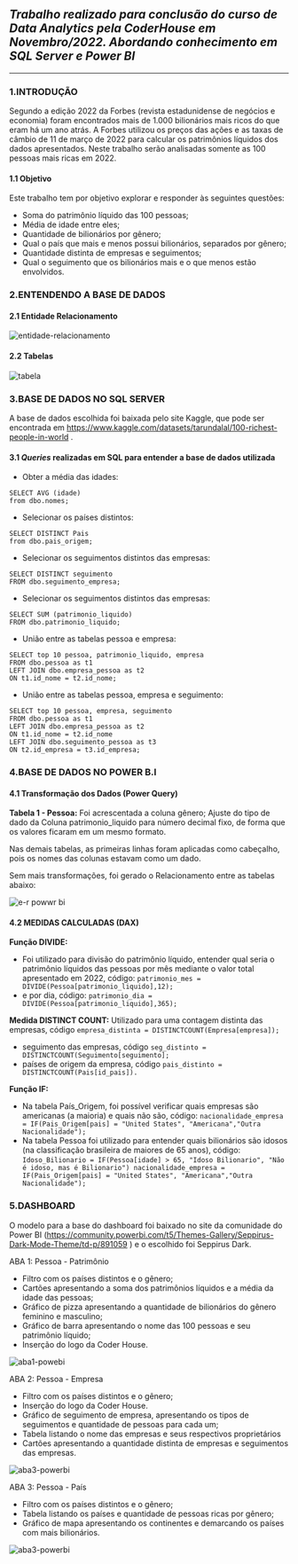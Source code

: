 ## *Trabalho realizado para conclusão do curso de **Data Analytics** pela CoderHouse em Novembro/2022. Abordando conhecimento em SQL Server e Power BI*
---

### **1.INTRODUÇÃO**

Segundo a edição 2022 da Forbes (revista estadunidense de negócios e economia) foram encontrados mais de 1.000 bilionários mais ricos do que eram há um ano atrás. A Forbes utilizou os preços das ações e as taxas de câmbio de 11 de março de 2022 para calcular os patrimônios líquidos dos dados apresentados. Neste trabalho serão analisadas somente as 100 pessoas mais ricas em 2022.

#### **1.1 Objetivo**
Este trabalho tem por objetivo explorar e responder às seguintes questões:
* Soma do patrimônio líquido das 100 pessoas;
* Média de idade entre eles;
* Quantidade de bilionários por gênero;
* Qual o país que mais e menos possui bilionários, separados por gênero; 
* Quantidade distinta de empresas e seguimentos;
* Qual o seguimento que os bilionários mais e o que menos estão envolvidos.

### **2.ENTENDENDO A BASE DE DADOS**

#### **2.1 Entidade Relacionamento**

![entidade-relacionamento](https://user-images.githubusercontent.com/112497138/193289706-f4dd7955-e745-464b-a708-473b5084ee36.jpeg)

#### **2.2 Tabelas**
![tabela](https://user-images.githubusercontent.com/112497138/193289916-e6d1497c-12ba-44bd-aeb3-e1f78c3f6687.jpeg)

### **3.BASE DE DADOS NO SQL SERVER**

A base de dados escolhida foi baixada pelo site Kaggle, que pode ser encontrada em https://www.kaggle.com/datasets/tarundalal/100-richest-people-in-world .

#### **3.1 *Queries* realizadas em SQL para entender a base de dados utilizada**

* Obter a média das idades:
```
SELECT AVG (idade)
from dbo.nomes;
```

* Selecionar os países distintos:
``` 
SELECT DISTINCT Pais
from dbo.pais_origem;
```

* Selecionar os seguimentos distintos das empresas:
```
SELECT DISTINCT seguimento
FROM dbo.seguimento_empresa;
```

* Selecionar os seguimentos distintos das empresas:
```
SELECT SUM (patrimonio_liquido)
FROM dbo.patrimonio_liquido;
```

* União entre as tabelas pessoa e empresa:
```
SELECT top 10 pessoa, patrimonio_liquido, empresa
FROM dbo.pessoa as t1
LEFT JOIN dbo.empresa_pessoa as t2
ON t1.id_nome = t2.id_nome;
```

* União entre as tabelas pessoa, empresa e seguimento:
```
SELECT top 10 pessoa, empresa, seguimento
FROM dbo.pessoa as t1
LEFT JOIN dbo.empresa_pessoa as t2
ON t1.id_nome = t2.id_nome
LEFT JOIN dbo.seguimento_pessoa as t3
ON t2.id_empresa = t3.id_empresa;
```
 ### **4.BASE DE DADOS NO POWER B.I**

#### **4.1 Transformação dos Dados (Power Query)**

**Tabela 1 - Pessoa:** Foi acrescentada a coluna gênero; Ajuste do tipo de dado da Coluna patrimonio_liquido para número decimal fixo, de forma que os valores ficaram em um mesmo formato.

Nas demais tabelas, as primeiras linhas foram aplicadas como cabeçalho, pois os nomes das colunas estavam como um dado.

Sem mais transformações, foi gerado o Relacionamento entre as tabelas abaixo:

![e-r powwr bi](https://user-images.githubusercontent.com/112497138/193326959-1d7b2491-6cb3-486e-8b2f-3b9affafaaac.jpeg)

#### **4.2  MEDIDAS CALCULADAS (DAX)**

**Função DIVIDE:**
* Foi utilizado para divisão do patrimônio líquido, entender qual seria o patrimônio líquidos das pessoas por mês mediante o valor total apresentado em 2022, código:
`patrimonio_mes = DIVIDE(Pessoa[patrimonio_liquido],12);`
* e por dia, código:
`patrimonio_dia = DIVIDE(Pessoa[patrimonio_liquido],365);`

**Medida DISTINCT COUNT:**
Utilizado para uma contagem distinta das empresas, código 
`empresa_distinta = DISTINCTCOUNT(Empresa[empresa]);`
* seguimento das empresas, código
`seg_distinto = DISTINCTCOUNT(Seguimento[seguimento];`
* países de origem da empresa, código
`pais_distinto = DISTINCTCOUNT(Pais[id_pais]).`


**Função IF:**
* Na tabela País_Origem, foi possível verificar quais empresas são americanas (a maioria) e quais não são, código:
`nacionalidade_empresa = IF(Pais_Origem[pais] = "United States", "Americana","Outra Nacionalidade");`
* Na tabela Pessoa foi utilizado para entender quais bilionários são idosos (na classificação brasileira de maiores de 65 anos), código:
`Idoso_Bilionario = IF(Pessoa[idade] > 65, "Idoso Bilionario", "Não é idoso, mas é Bilionario")
nacionalidade_empresa = IF(Pais_Origem[pais] = "United States", "Americana","Outra Nacionalidade");`


### **5.DASHBOARD**

O modelo para a base do dashboard foi baixado no site da comunidade do Power BI (https://community.powerbi.com/t5/Themes-Gallery/Seppirus-Dark-Mode-Theme/td-p/891059 ) e o escolhido foi Seppirus Dark.

ABA 1: Pessoa - Patrimônio  

* Filtro com os países distintos e o gênero;
* Cartões apresentando a soma dos patrimônios líquidos e a média da idade das pessoas;
* Gráfico de  pizza apresentando a quantidade de bilionários do gênero feminino e masculino;
* Gráfico de barra apresentando o nome das 100 pessoas e seu patrimônio líquido;
* Inserção do logo da Coder House.

![aba1-powebi](https://user-images.githubusercontent.com/112497138/193327826-4eb55386-efee-4cee-afe0-1c105655ab1c.jpeg)

ABA 2: Pessoa - Empresa

* Filtro com os países distintos e o gênero;
* Inserção do logo da Coder House.
* Gráfico de seguimento de empresa, apresentando os tipos de seguimentos e  quantidade de pessoas para cada um;
* Tabela listando o nome das empresas e seus respectivos proprietários
* Cartões apresentando a quantidade distinta de empresas e seguimentos das empresas. 

![aba3-powerbi](https://user-images.githubusercontent.com/112497138/193327919-59eb385d-81f2-42b7-bd32-28c34004566f.jpeg)

ABA 3: Pessoa - País

* Filtro com os países distintos e o gênero;
* Tabela listando os países e quantidade de pessoas ricas por gênero;
* Gráfico de mapa apresentando os continentes e demarcando os países com mais bilionários.

![aba3-powerbi](https://user-images.githubusercontent.com/112497138/193328174-78859b25-3d73-45fc-9897-d23ea9ebc55a.jpeg)




